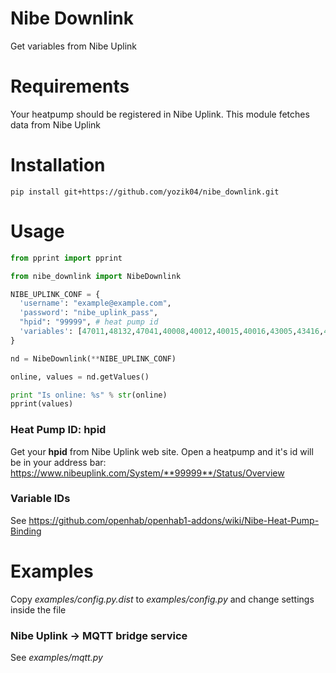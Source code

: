 # Nibe Downlink
Get variables from Nibe Uplink

# Requirements
Your heatpump should be registered in Nibe Uplink. This module fetches data from Nibe Uplink

# Installation

    pip install git+https://github.com/yozik04/nibe_downlink.git

# Usage

``` python
from pprint import pprint

from nibe_downlink import NibeDownlink

NIBE_UPLINK_CONF = {
  'username': "example@example.com",
  'password': "nibe_uplink_pass",
  "hpid": "99999", # heat pump id
  'variables': [47011,48132,47041,40008,40012,40015,40016,43005,43416,43420,43424,43136,43439,43437,40004,40013,10069] # variables you want to fetch
}

nd = NibeDownlink(**NIBE_UPLINK_CONF)

online, values = nd.getValues()

print "Is online: %s" % str(online)
pprint(values)
```

### Heat Pump ID: hpid
Get your **hpid** from Nibe Uplink web site. Open a heatpump and it's id will be in your address bar:
https://www.nibeuplink.com/System/**99999**/Status/Overview

### Variable IDs
See https://github.com/openhab/openhab1-addons/wiki/Nibe-Heat-Pump-Binding

# Examples

Copy *examples/config.py.dist* to *examples/config.py* and change settings inside the file

### Nibe Uplink -> MQTT bridge service

See *examples/mqtt.py*
